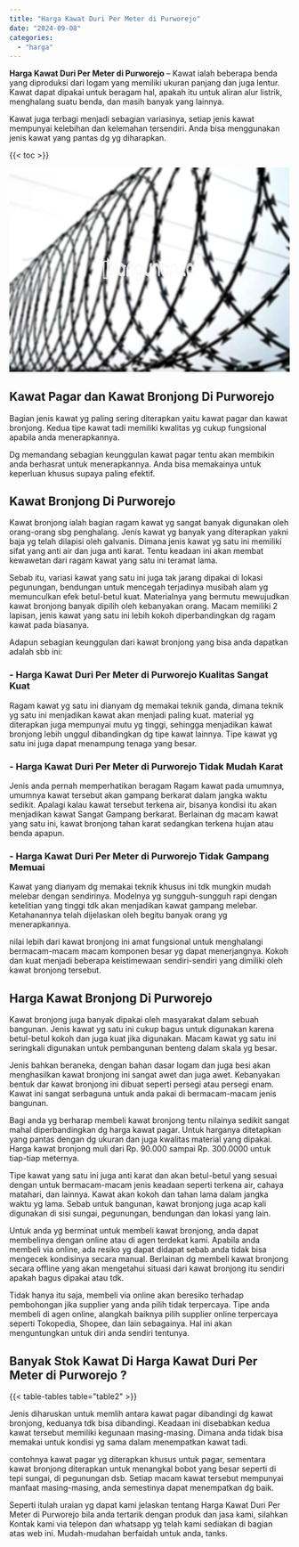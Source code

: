 ```yaml
---
title: "Harga Kawat Duri Per Meter di Purworejo"
date: "2024-09-08"
categories: 
  - "harga"
---
```


**Harga Kawat Duri Per Meter di Purworejo** – Kawat ialah beberapa benda yang diproduksi dari logam yang memiliki ukuran panjang dan juga lentur. Kawat dapat dipakai untuk beragam hal, apakah itu untuk aliran alur listrik, menghalang suatu benda, dan masih banyak yang lainnya.

Kawat juga terbagi menjadi sebagian variasinya, setiap jenis kawat mempunyai kelebihan dan kelemahan tersendiri. Anda bisa menggunakan jenis kawat yang pantas dg yg diharapkan.

{{< toc >}}

![Harga Kawat Duri Per Meter di Purworejo](/images/jual-kawat-murah44.png)

## Kawat Pagar dan Kawat Bronjong Di Purworejo

Bagian jenis kawat yg paling sering diterapkan yaitu kawat pagar dan kawat bronjong. Kedua tipe kawat tadi memiliki kwalitas yg cukup fungsional apabila anda menerapkannya.

Dg memandang sebagian keunggulan kawat pagar tentu akan membikin anda berhasrat untuk menerapkannya. Anda bisa memakainya untuk keperluan khusus supaya paling efektif.

## Kawat Bronjong Di Purworejo

Kawat bronjong ialah bagian ragam kawat yg sangat banyak digunakan oleh orang-orang sbg penghalang. Jenis kawat yg banyak yang diterapkan yakni baja yg telah dilapisi oleh galvanis. Dimana jenis kawat yg satu ini memiliki sifat yang anti air dan juga anti karat. Tentu keadaan ini akan membat kewawetan dari ragam kawat yang satu ini teramat lama.

Sebab itu, variasi kawat yang satu ini juga tak jarang dipakai di lokasi pegunungan, bendungan untuk mencegah terjadinya musibah alam yg memunculkan efek betul-betul kuat. Materialnya yang bermutu mewujudkan kawat bronjong banyak dipilih oleh kebanyakan orang. Macam memiliki 2 lapisan, jenis kawat yang satu ini lebih kokoh diperbandingkan dg ragam kawat pada biasanya.

Adapun sebagian keunggulan dari kawat bronjong yang bisa anda dapatkan adalah sbb ini:

### \- Harga Kawat Duri Per Meter di Purworejo Kualitas Sangat Kuat

Ragam kawat yg satu ini dianyam dg memakai teknik ganda, dimana teknik yg satu ini menjadikan kawat akan menjadi paling kuat. material yg diterapkan juga mempunyai mutu yg tinggi, sehingga menjadikan kawat bronjong lebih unggul dibandingkan dg tipe kawat lainnya. Tipe kawat yg satu ini juga dapat menampung tenaga yang besar.

### \- Harga Kawat Duri Per Meter di Purworejo Tidak Mudah Karat

Jenis anda pernah memperhatikan beragam Ragam kawat pada umumnya, umumnya kawat tersebut akan gampang berkarat dalam jangka waktu sedikit. Apalagi kalau kawat tersebut terkena air, bisanya kondisi itu akan menjadikan kawat Sangat Gampang berkarat. Berlainan dg macam kawat yang satu ini, kawat bronjong tahan karat sedangkan terkena hujan atau benda apapun.

### \- Harga Kawat Duri Per Meter di Purworejo Tidak Gampang Memuai

Kawat yang dianyam dg memakai teknik khusus ini tdk mungkin mudah melebar dengan sendirinya. Modelnya yg sungguh-sungguh rapi dengan ketelitian yang tinggi tdk akan menjadikan kawat gampang melebar. Ketahanannya telah dijelaskan oleh begitu banyak orang yg menerapkannya.

nilai lebih dari kawat bronjong ini amat fungsional untuk menghalangi bermacam-macam macam komponen besar yg dapat menerjangnya. Kokoh dan kuat menjadi beberapa keistimewaan sendiri-sendiri yang dimiliki oleh kawat bronjong tersebut.

## Harga Kawat Bronjong Di Purworejo

Kawat bronjong juga banyak dipakai oleh masyarakat dalam sebuah bangunan. Jenis kawat yg satu ini cukup bagus untuk digunakan karena betul-betul kokoh dan juga kuat jika digunakan. Macam kawat yg satu ini seringkali digunakan untuk pembangunan benteng dalam skala yg besar.

Jenis bahkan beraneka, dengan bahan dasar logam dan juga besi akan menghasilkan kawat bronjong ini sangat awet dan juga awet. Kebanyakan bentuk dar kawat bronjong ini dibuat seperti persegi atau persegi enam. Kawat ini sangat serbaguna untuk anda pakai di bermacam-macam jenis bangunan.

Bagi anda yg berharap membeli kawat bronjong tentu nilainya sedikit sangat mahal diperbandingkan dg harga kawat pagar. Untuk harganya ditetapkan yang pantas dengan dg ukuran dan juga kwalitas material yang dipakai. Harga kawat bronjong muli dari Rp. 90.000 sampai Rp. 300.0000 untuk tiap-tiap meternya.

Tipe kawat yang satu ini juga anti karat dan akan betul-betul yang sesuai dengan untuk bermacam-macam jenis keadaan seperti terkena air, cahaya matahari, dan lainnya. Kawat akan kokoh dan tahan lama dalam jangka waktu yg lama. Sebab untuk bangunan, kawat bronjong juga acap kali digunakan di sisi sungai, pegunungan, bendungan dan lokasi yang lain.

Untuk anda yg berminat untuk membeli kawat bronjong, anda dapat membelinya dengan online atau di agen terdekat kami. Apabila anda membeli via online, ada resiko yg dapat didapat sebab anda tidak bisa mengecek kondisinya secara manual. Berlainan dg membeli kawat bronjong secara offline yang akan mengetahui situasi dari kawat bronjong itu sendiri apakah bagus dipakai atau tdk.

Tidak hanya itu saja, membeli via online akan beresiko terhadap pembohongan jika supplier yang anda pilih tidak terpercaya. Tipe anda membeli di agen online, alangkah baiknya pilih supplier online terpercaya seperti Tokopedia, Shopee, dan lain sebagainya. Hal ini akan menguntungkan untuk diri anda sendiri tentunya.

## Banyak Stok Kawat Di Harga Kawat Duri Per Meter di Purworejo ?

{{< table-tables table="table2" >}}

Jenis diharuskan untuk memlih antara kawat pagar dibandingi dg kawat bronjong, keduanya tdk bisa dibandingi. Keadaan ini disebabkan kedua kawat tersebut memiliki kegunaan masing-masing. Dimana anda tidak bisa memakai untuk kondisi yg sama dalam menempatkan kawat tadi.

contohnya kawat pagar yg diterapkan khusus untuk pagar, sementara kawat bronjong diterapkan untuk menangkal bobot yang besar seperti di tepi sungai, di pegunungan dsb. Setiap macam kawat tersebut mempunyai manfaat masing-masing, anda semestinya dapat menempatkan dg baik.

Seperti itulah uraian yg dapat kami jelaskan tentang Harga Kawat Duri Per Meter di Purworejo bila anda tertarik dengan produk dan jasa kami, silahkan Kontak kami via telepon dan whatsapp yg telah kami sediakan di bagian atas web ini. Mudah-mudahan berfaidah untuk anda, tanks.
